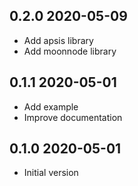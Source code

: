 ## 0.2.0 2020-05-09

* Add apsis library
* Add moonnode library

## 0.1.1 2020-05-01

* Add example
* Improve documentation

## 0.1.0 2020-05-01

- Initial version
